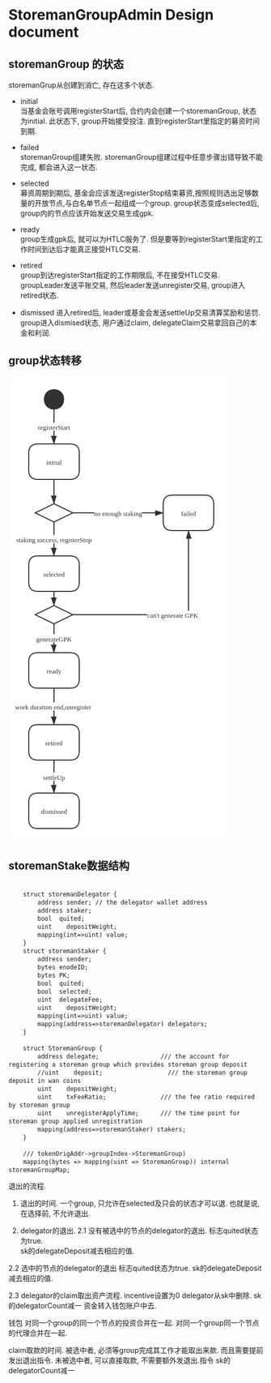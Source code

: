 # StoremanGroupAdmin Design document

## storemanGroup 的状态
storemanGrup从创建到消亡, 存在这多个状态.   
* initial  
当基金会账号调用registerStart后, 合约内会创建一个storemanGroup, 状态为initial. 此状态下, 
group开始接受投注. 直到registerStart里指定的募资时间到期. 
* failed  
storemanGroup组建失败. storemanGroup组建过程中任意步骤出错导致不能完成, 都会进入这一状态. 
* selected  
募资周期到期后, 基金会应该发送registerStop结束募资,按照规则选出足够数量的开放节点,与白名单节点一起组成一个group.
group状态变成selected后, group内的节点应该开始发送交易生成gpk.

* ready  
group生成gpk后, 就可以为HTLC服务了. 但是要等到registerStart里指定的工作时间到达后才能真正接受HTLC交易.

* retired   
group到达registerStart指定的工作期限后, 不在接受HTLC交易. groupLeader发送平账交易, 然后leader发送unregister交易,
group进入retired状态.

* dismissed
进入retired后, leader或基金会发送settleUp交易清算奖励和惩罚.  group进入dismised状态, 用户通过claim, delegateClaim交易拿回自己的本金和利润.


## group状态转移

![storemanGroup状态转换图](./groupState.png)

## storemanStake数据结构
```$xslt

    struct storemanDelegator {
        address sender; // the delegator wallet address
        address staker;
        bool  quited;
        uint    depositWeight;
        mapping(int=>uint) value;
    }
    struct storemanStaker {
        address sender;
        bytes enodeID;
        bytes PK;
        bool  quited;
        bool  selected;
        uint  delegateFee;
        uint    depositWeight;
        mapping(int=>uint) value;
        mapping(address=>storemanDelegator) delegators;
    }

    struct StoremanGroup {
        address delegate;                 /// the account for registering a storeman group which provides storeman group deposit
        //uint    deposit;                  /// the storeman group deposit in wan coins
        uint    depositWeight;
        uint    txFeeRatio;               /// the fee ratio required by storeman group
        uint    unregisterApplyTime;      /// the time point for storeman group applied unregistration
        mapping(address=>storemanStaker) stakers;
    }

    /// tokenOrigAddr->groupIndex->StoremanGroup)
    mapping(bytes => mapping(uint => StoremanGroup)) internal storemanGroupMap;

```


退出的流程.
1. 退出的时间.
一个group, 只允许在selected及只会的状态才可以退. 也就是说, 在选择前, 不允许退出.

2. delegator的退出.
2.1 没有被选中的节点的delegator的退出.
标志quited状态为true.  
sk的delegateDeposit减去相应的值.

2.2 选中的节点的delegator的退出
标志quited状态为true.
sk的delegateDeposit减去相应的值.


2.3 delegator的claim取出资产流程.
incentive设置为0
delegator从sk中删除. sk的delegatorCount减一
资金转入钱包账户中去.


钱包 对同一个group的同一个节点的投资合并在一起.
对同一个group同一个节点的代理合并在一起. 

claim取款的时间.
被选中者, 必须等group完成其工作才能取出来款. 而且需要提前发出退出指令. 
未被选中者, 可以直接取款, 不需要额外发退出.指令
sk的delegatorCount减一
